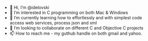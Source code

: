 - 👋 Hi, I’m @idelovski
- 👀 I’m interested in C programming on both Mac & Windows
- 🌱 I’m currently learning how to effortlessly and with simplest code access web services, process json and xml
- 💞️ I’m looking to collaborate on different C and Objective C projects
- 📫 How to reach me - my guthub handle on both gmail and yahoo.

<!---
idelovski/idelovski is a ✨ special ✨ repository because its `README.md` (this file) appears on your GitHub profile.
You can click the Preview link to take a look at your changes.
--->
